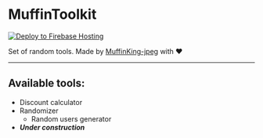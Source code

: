 <!--suppress HtmlDeprecatedAttribute -->

# MuffinToolkit

[![Deploy to Firebase Hosting](https://github.com/MuffinKing-jpeg/MuffinToolkit/actions/workflows/firebase-hosting-merge.yml/badge.svg?branch=main)](https://github.com/MuffinKing-jpeg/MuffinToolkit/actions/workflows/firebase-hosting-merge.yml)

Set of random tools. Made by [MuffinKing-jpeg](https://github.com/MuffinKing-jpeg) with ❤

---

## Available tools:

- Discount calculator
- Randomizer
  - Random users generator
- ***Under construction***
